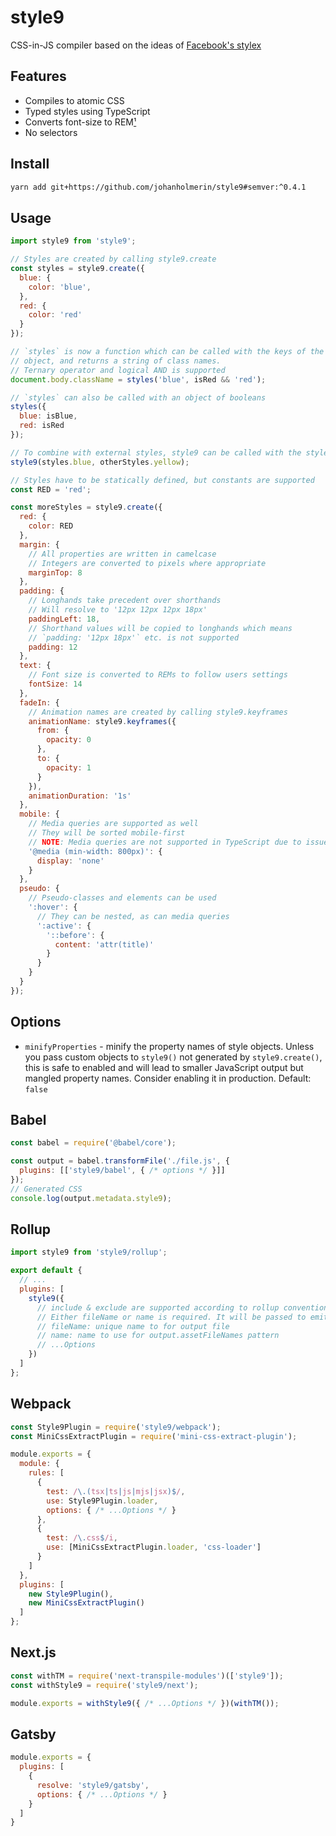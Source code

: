# style9

CSS-in-JS compiler based on the ideas of
[Facebook's stylex](https://www.youtube.com/watch?v=9JZHodNR184)

## Features

* Compiles to atomic CSS
* Typed styles using TypeScript
* Converts font-size to REM[¹](https://betterwebtype.com/articles/2019/06/16/5-keys-to-accessible-web-typography/)
* No selectors

## Install

```sh
yarn add git+https://github.com/johanholmerin/style9#semver:^0.4.1
```

## Usage

```javascript
import style9 from 'style9';

// Styles are created by calling style9.create
const styles = style9.create({
  blue: {
    color: 'blue',
  },
  red: {
    color: 'red'
  }
});

// `styles` is now a function which can be called with the keys of the style
// object, and returns a string of class names.
// Ternary operator and logical AND is supported
document.body.className = styles('blue', isRed && 'red');

// `styles` can also be called with an object of booleans
styles({
  blue: isBlue,
  red: isRed
});

// To combine with external styles, style9 can be called with the style objects
style9(styles.blue, otherStyles.yellow);

// Styles have to be statically defined, but constants are supported
const RED = 'red';

const moreStyles = style9.create({
  red: {
    color: RED
  },
  margin: {
    // All properties are written in camelcase
    // Integers are converted to pixels where appropriate
    marginTop: 8
  },
  padding: {
    // Longhands take precedent over shorthands
    // Will resolve to '12px 12px 12px 18px'
    paddingLeft: 18,
    // Shorthand values will be copied to longhands which means
    // `padding: '12px 18px'` etc. is not supported
    padding: 12
  },
  text: {
    // Font size is converted to REMs to follow users settings
    fontSize: 14
  },
  fadeIn: {
    // Animation names are created by calling style9.keyframes
    animationName: style9.keyframes({
      from: {
        opacity: 0
      },
      to: {
        opacity: 1
      }
    }),
    animationDuration: '1s'
  },
  mobile: {
    // Media queries are supported as well
    // They will be sorted mobile-first
    // NOTE: Media queries are not supported in TypeScript due to issue #17867
    '@media (min-width: 800px)': {
      display: 'none'
    }
  },
  pseudo: {
    // Pseudo-classes and elements can be used
    ':hover': {
      // They can be nested, as can media queries
      ':active': {
        '::before': {
          content: 'attr(title)'
        }
      }
    }
  }
});
```

## Options

- `minifyProperties` - minify the property names of style objects. Unless you
  pass custom objects to `style9()` not generated by `style9.create()`, this is
  safe to enabled and will lead to smaller JavaScript output but mangled
  property names. Consider enabling it in production. Default: `false`

## Babel

```javascript
const babel = require('@babel/core');

const output = babel.transformFile('./file.js', {
  plugins: [['style9/babel', { /* options */ }]]
});
// Generated CSS
console.log(output.metadata.style9);
```

## Rollup

```javascript
import style9 from 'style9/rollup';

export default {
  // ...
  plugins: [
    style9({
      // include & exclude are supported according to rollup conventions
      // Either fileName or name is required. It will be passed to emitFile
      // fileName: unique name to for output file
      // name: name to use for output.assetFileNames pattern
      // ...Options
    })
  ]
};
```

## Webpack

```javascript
const Style9Plugin = require('style9/webpack');
const MiniCssExtractPlugin = require('mini-css-extract-plugin');

module.exports = {
  module: {
    rules: [
      {
        test: /\.(tsx|ts|js|mjs|jsx)$/,
        use: Style9Plugin.loader,
        options: { /* ...Options */ }
      },
      {
        test: /\.css$/i,
        use: [MiniCssExtractPlugin.loader, 'css-loader']
      }
    ]
  },
  plugins: [
    new Style9Plugin(),
    new MiniCssExtractPlugin()
  ]
};
```

## Next.js

```javascript
const withTM = require('next-transpile-modules')(['style9']);
const withStyle9 = require('style9/next');

module.exports = withStyle9({ /* ...Options */ })(withTM());
```

## Gatsby

```javascript
module.exports = {
  plugins: [
    {
      resolve: 'style9/gatsby',
      options: { /* ...Options */ }
    }
  ]
}
```
